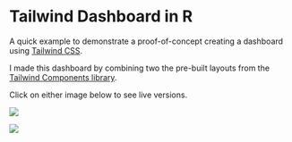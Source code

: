 # Tailwind Dashboard in R

A quick example to demonstrate a proof-of-concept creating a dashboard using [Tailwind CSS](https://tailwindcss.com/).

I made this dashboard by combining two the pre-built layouts from the [Tailwind Components library](https://tailwindui.com/components).

Click on either image below to see live versions.

[![](https://p218.p3.n0.cdn.getcloudapp.com/items/DOuQkK2q/Image%202020-05-09%20at%208.08.17%20AM.png?v=be87c2d2419a23fb9965c5d423986c64)](https://dgkeyes.github.io/tailwind-dashboard/)

[![](https://p218.p3.n0.cdn.getcloudapp.com/items/lluDgX9g/Image%202020-05-09%20at%208.08.31%20AM.png?v=4ac955c9e473fefd837d34b0d6f7f16a)](https://dgkeyes.github.io/tailwind-dashboard/dashboard-dark.html)

